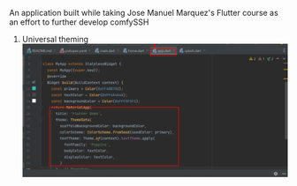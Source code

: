 An application built while taking Jose Manuel Marquez's Flutter course as an effort to further develop comfySSH

1. Universal theming
![img.png](img.png)